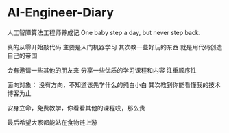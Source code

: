 # AI-Engineer-Diary
人工智障算法工程师养成记
One baby step a day, but never step back.



真的从零开始敲代码
主要是入门机器学习
其次教一些好玩的东西
就是用代码创造自己的帝国

会有邀请一些其他的朋友来
分享一些优质的学习课程和内容
注重顺序性

面向对象：
没有方向，不知道该先学什么的纯白小白
其次教到你能看懂我的技术博客为止

安身立命，免费教学，你看看其他的课程哎，那么贵

最后希望大家都能站在食物链上游
